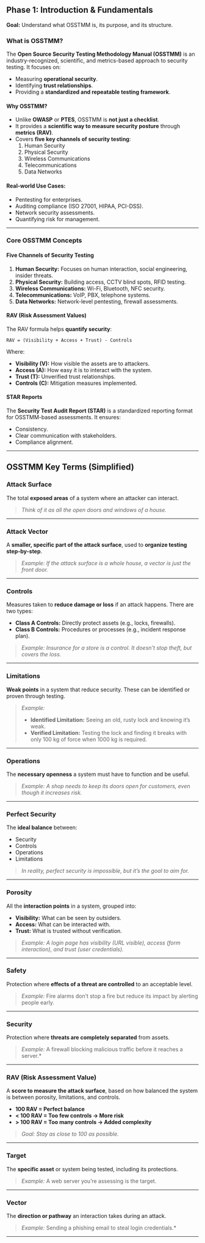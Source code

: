 ## **Phase 1: Introduction & Fundamentals**
**Goal:** Understand what OSSTMM is, its purpose, and its structure.

### **What is OSSTMM?**
The **Open Source Security Testing Methodology Manual (OSSTMM)** is an industry-recognized, scientific, and metrics-based approach to security testing. It focuses on:
- Measuring **operational security**.
- Identifying **trust relationships**.
- Providing a **standardized and repeatable testing framework**.

#### **Why OSSTMM?**
- Unlike **OWASP** or **PTES**, OSSTMM is **not just a checklist**. 
- It provides a **scientific way to measure security posture** through **metrics (RAV)**.
- Covers **five key channels of security testing**:
  1. Human Security
  2. Physical Security
  3. Wireless Communications
  4. Telecommunications
  5. Data Networks

#### **Real-world Use Cases:**
- Pentesting for enterprises.
- Auditing compliance (ISO 27001, HIPAA, PCI-DSS).
- Network security assessments.
- Quantifying risk for management.

---

### **Core OSSTMM Concepts**

#### **Five Channels of Security Testing**
1. **Human Security:** Focuses on human interaction, social engineering, insider threats.
2. **Physical Security:** Building access, CCTV blind spots, RFID testing.
3. **Wireless Communications:** Wi-Fi, Bluetooth, NFC security.
4. **Telecommunications:** VoIP, PBX, telephone systems.
5. **Data Networks:** Network-level pentesting, firewall assessments.

#### **RAV (Risk Assessment Values)**
The RAV formula helps **quantify security**:
```
RAV = (Visibility + Access + Trust) - Controls
```
Where:
- **Visibility (V):** How visible the assets are to attackers.
- **Access (A):** How easy it is to interact with the system.
- **Trust (T):** Unverified trust relationships.
- **Controls (C):** Mitigation measures implemented.

#### **STAR Reports**
The **Security Test Audit Report (STAR)** is a standardized reporting format for OSSTMM-based assessments. It ensures:
- Consistency.
- Clear communication with stakeholders.
- Compliance alignment.

---

## **OSSTMM Key Terms (Simplified)**
### **Attack Surface**
The total **exposed areas** of a system where an attacker can interact.
> *Think of it as all the open doors and windows of a house.*


---


### **Attack Vector**
A **smaller, specific part of the attack surface**, used to **organize testing step-by-step**.
> *Example: If the attack surface is a whole house, a vector is just the front door.*


---


### **Controls**
Measures taken to **reduce damage or loss** if an attack happens.
There are two types:
- **Class A Controls:** Directly protect assets (e.g., locks, firewalls).
- **Class B Controls:** Procedures or processes (e.g., incident response plan).


> *Example: Insurance for a store is a control. It doesn’t stop theft, but covers the loss.*


---


### **Limitations**
**Weak points** in a system that reduce security. These can be identified or proven through testing.
> *Example:*
> - **Identified Limitation:** Seeing an old, rusty lock and knowing it’s weak.
> - **Verified Limitation:** Testing the lock and finding it breaks with only 100 kg of force when 1000 kg is required.


---


### **Operations**
The **necessary openness** a system must have to function and be useful.
> *Example: A shop needs to keep its doors open for customers, even though it increases risk.*


---


### **Perfect Security**
The **ideal balance** between:
- Security
- Controls
- Operations
- Limitations


> *In reality, perfect security is impossible, but it’s the goal to aim for.*


---
### **Porosity**
All the **interaction points** in a system, grouped into:
- **Visibility:** What can be seen by outsiders.
- **Access:** What can be interacted with.
- **Trust:** What is trusted without verification.


> *Example: A login page has visibility (URL visible), access (form interaction), and trust (user credentials).*


---


### **Safety**
Protection where **effects of a threat are controlled** to an acceptable level.
> *Example:* Fire alarms don’t stop a fire but reduce its impact by alerting people early.


---


### **Security**
Protection where **threats are completely separated** from assets.
> *Example:* A firewall blocking malicious traffic before it reaches a server.*


---


### **RAV (Risk Assessment Value)**
A **score to measure the attack surface**, based on how balanced the system is between porosity, limitations, and controls.
- **100 RAV = Perfect balance**
- **< 100 RAV = Too few controls → More risk**
- **> 100 RAV = Too many controls → Added complexity**


> *Goal: Stay as close to 100 as possible.*


---


### **Target**
The **specific asset** or system being tested, including its protections.
> *Example:* A web server you’re assessing is the target.


---


### **Vector**
The **direction or pathway** an interaction takes during an attack.
> *Example:* Sending a phishing email to steal login credentials.*


---
